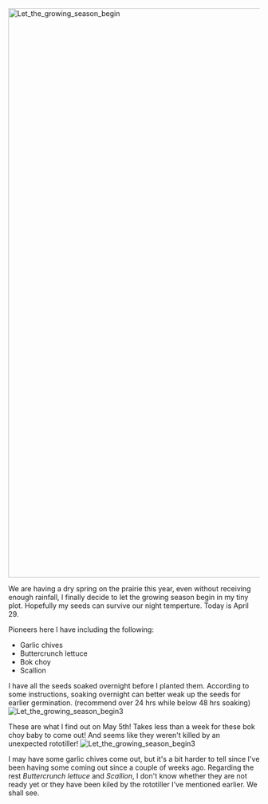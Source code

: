
<img width="1143" alt="Let_the_growing_season_begin" src="https://user-images.githubusercontent.com/79727789/116654101-b9349280-a945-11eb-8a54-26bdd6b36421.png">

We are having a dry spring on the prairie this year, even without receiving enough rainfall, I finally decide to let the growing season begin in my tiny plot. Hopefully my seeds can survive our night temperture. Today is April 29. 

Pioneers here I have including the following: 
* Garlic chives
* Buttercrunch lettuce
* Bok choy
* Scallion 

I have all the seeds soaked overnight before I planted them. According to some instructions, soaking overnight can better weak up the seeds for earlier germination. (recommend over 24 hrs while below 48 hrs soaking) 
![![Let_the_growing_season_begin3](https://user-images.githubusercontent.com/79727789/117381961-93a20e80-ae9a-11eb-81ea-ef1a23c46443.jpeg)](https://user-images.githubusercontent.com/79727789/116654295-16c8df00-a946-11eb-96b6-e90c35071c27.jpg)


These are what I find out on May 5th! Takes less than a week for these bok choy baby to come out! And seems like they weren't killed by an unexpected rototiller! 
![Let_the_growing_season_begin3](https://user-images.githubusercontent.com/79727789/117382027-bb917200-ae9a-11eb-85bd-059cbd0e4048.jpeg)

I may have some garlic chives come out, but it's a bit harder to tell since I've been having some coming out since a couple of weeks ago. 
Regarding the rest *Buttercrunch lettuce* and *Scallion*, I don't know whether they are not ready yet or they have been kiled by the rototiller I've mentioned earlier. We shall see. 
